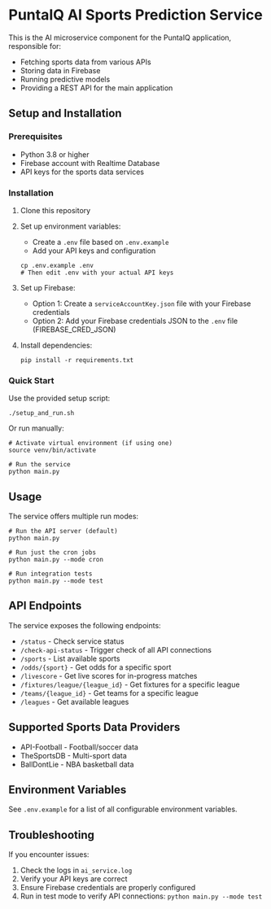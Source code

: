 # PuntaIQ AI Sports Prediction Service

This is the AI microservice component for the PuntaIQ application, responsible for:
- Fetching sports data from various APIs
- Storing data in Firebase
- Running predictive models
- Providing a REST API for the main application

## Setup and Installation

### Prerequisites

- Python 3.8 or higher
- Firebase account with Realtime Database
- API keys for the sports data services

### Installation

1. Clone this repository
2. Set up environment variables:
   - Create a `.env` file based on `.env.example`
   - Add your API keys and configuration

   ```shell
   cp .env.example .env
   # Then edit .env with your actual API keys
   ```

3. Set up Firebase:
   - Option 1: Create a `serviceAccountKey.json` file with your Firebase credentials
   - Option 2: Add your Firebase credentials JSON to the `.env` file (FIREBASE_CRED_JSON)

4. Install dependencies:
   ```shell
   pip install -r requirements.txt
   ```

### Quick Start

Use the provided setup script:

```shell
./setup_and_run.sh
```

Or run manually:

```shell
# Activate virtual environment (if using one)
source venv/bin/activate

# Run the service
python main.py
```

## Usage

The service offers multiple run modes:

```shell
# Run the API server (default)
python main.py

# Run just the cron jobs
python main.py --mode cron

# Run integration tests
python main.py --mode test
```

## API Endpoints

The service exposes the following endpoints:

- `/status` - Check service status
- `/check-api-status` - Trigger check of all API connections
- `/sports` - List available sports
- `/odds/{sport}` - Get odds for a specific sport
- `/livescore` - Get live scores for in-progress matches
- `/fixtures/league/{league_id}` - Get fixtures for a specific league
- `/teams/{league_id}` - Get teams for a specific league
- `/leagues` - Get available leagues

## Supported Sports Data Providers

- API-Football - Football/soccer data
- TheSportsDB - Multi-sport data
- BallDontLie - NBA basketball data

## Environment Variables

See `.env.example` for a list of all configurable environment variables.

## Troubleshooting

If you encounter issues:

1. Check the logs in `ai_service.log`
2. Verify your API keys are correct
3. Ensure Firebase credentials are properly configured
4. Run in test mode to verify API connections: `python main.py --mode test`